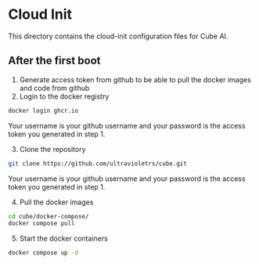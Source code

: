 # Cloud Init

This directory contains the cloud-init configuration files for Cube AI.

## After the first boot

1. Generate access token from github to be able to pull the docker images and code from github
2. Login to the docker registry

```bash
docker login ghcr.io
```

Your username is your github username and your password is the access token you generated in step 1.

3. Clone the repository

```bash
git clone https://github.com/ultravioletrs/cube.git
```

Your username is your github username and your password is the access token you generated in step 1.

4. Pull the docker images

```bash
cd cube/docker-compose/
docker compose pull
```

5. Start the docker containers

```bash
docker compose up -d
```
